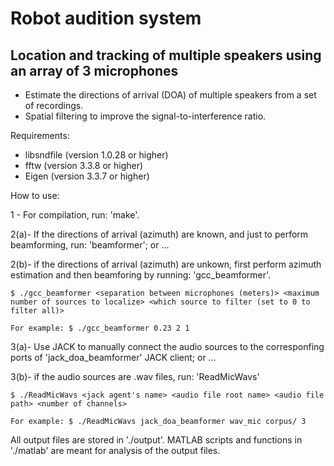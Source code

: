 # Robot audition system
## Location and tracking of multiple speakers using an array of 3 microphones
- Estimate the directions of arrival (DOA) of multiple speakers from a set of recordings.
- Spatial filtering to improve the signal-to-interference ratio.

Requirements:
- libsndfile (version 1.0.28 or higher)
- fftw (version 3.3.8 or higher)
- Eigen (version 3.3.7 or higher)

How to use:

1	- For compilation, run: 'make'.

2(a)- If the directions of arrival (azimuth) are known, and just to perform beamforming, run: 'beamformer'; or ...

2(b)- if the directions of arrival (azimuth) are unkown, first perform azimuth estimation and then beamforing by running: 'gcc_beamformer'.

	$ ./gcc_beamformer <separation between microphones (meters)> <maximum number of sources to localize> <which source to filter (set to 0 to filter all)>

	For example: $ ./gcc_beamformer 0.23 2 1

3(a)- Use JACK to manually connect the audio sources to the corresponfing ports of 'jack_doa_beamformer' JACK client; or ...

3(b)- if the audio sources are .wav files, run: 'ReadMicWavs'

	$ ./ReadMicWavs <jack agent's name> <audio file root name> <audio file path> <number of channels>

	For example: $ ./ReadMicWavs jack_doa_beamformer wav_mic corpus/ 3
	
All output files are stored in './output'. MATLAB scripts and functions in './matlab' are meant for analysis of the output files.
